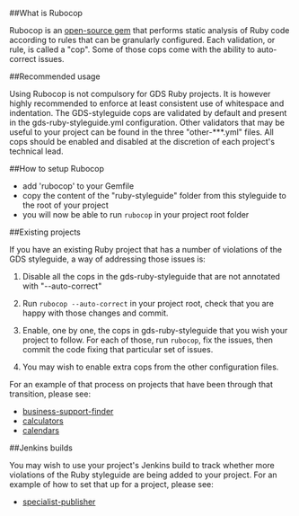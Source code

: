 ##What is Rubocop

Rubocop is an [open-source gem](https://github.com/bbatsov/rubocop) that performs static analysis of Ruby code according to rules that can be granularly configured. Each validation, or rule, is called a "cop". Some of those cops come with the ability to auto-correct issues.

##Recommended usage

Using Rubocop is not compulsory for GDS Ruby projects. It is however highly recommended to enforce at least consistent use of whitespace and indentation.
The GDS-styleguide cops are validated by default and present in the gds-ruby-styleguide.yml configuration. Other validators that may be useful to your project can be found in the three "other-***.yml" files. All cops should be enabled and disabled at the discretion of each project's technical lead.

##How to setup Rubocop

- add 'rubocop' to your Gemfile
- copy the content of the "ruby-styleguide" folder from this styleguide to the root of your project
- you will now be able to run ```rubocop``` in your project root folder

##Existing projects

If you have an existing Ruby project that has a number of violations of the GDS styleguide, a way of addressing those issues is:

1) Disable all the cops in the gds-ruby-styleguide that are not annotated with "--auto-correct"

2) Run ```rubocop --auto-correct``` in your project root, check that you are happy with those changes and commit.

3) Enable, one by one, the cops in gds-ruby-styleguide that you wish your project to follow. For each of those, run ```rubocop```, fix the issues, then commit the code fixing that particular set of issues.

4) You may wish to enable extra cops from the other configuration files.

For an example of that process on projects that have been through that transition, please see:
* [business-support-finder](https://github.com/alphagov/business-support-finder/pull/63)
* [calculators](https://github.com/alphagov/calculators/pull/95)
* [calendars](https://github.com/alphagov/calendars/pull/75)

##Jenkins builds

You may wish to use your project's Jenkins build to track whether more violations of the Ruby styleguide are being added to your project.
For an example of how to set that up for a project, please see:
* [specialist-publisher](https://github.com/alphagov/specialist-publisher/pull/111)
